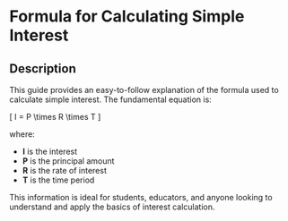 # Formula for Calculating Simple Interest

## Description

<p>This guide provides an easy-to-follow explanation of the formula used to calculate simple interest. The fundamental equation is:</p>

\[ I = P \times R \times T \]

<p>where:</p>
<ul>
  <li><b>I</b> is the interest</li>
  <li><b>P</b> is the principal amount</li>
  <li><b>R</b> is the rate of interest</li>
  <li><b>T</b> is the time period</li>
</ul>

<p>This information is ideal for students, educators, and anyone looking to understand and apply the basics of interest calculation.</p>
